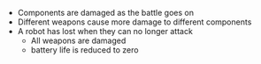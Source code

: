
- Components are damaged as the battle goes on
- Different weapons cause more damage to different components
- A robot has lost when they can no longer attack
  - All weapons are damaged
  - battery life is reduced to zero

